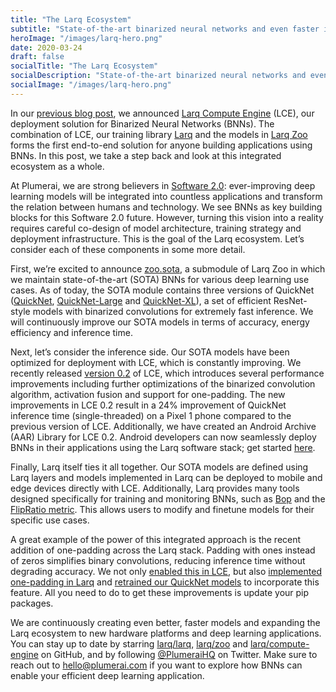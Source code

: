 ```yaml
---
title: "The Larq Ecosystem"
subtitle: "State-of-the-art binarized neural networks and even faster inference"
heroImage: "/images/larq-hero.png"
date: 2020-03-24
draft: false
socialTitle: "The Larq Ecosystem"
socialDescription: "State-of-the-art binarized neural networks and even faster inference"
socialImage: "/images/larq-hero.png"
---
```


In our [previous blog post](https://blog.larq.dev/2020/02/announcing-larq-compute-engine/), we announced [Larq Compute Engine](https://docs.larq.dev/compute-engine/) (LCE), our deployment solution for Binarized Neural Networks (BNNs).
The combination of LCE, our training library [Larq](https://docs.larq.dev/) and the models in [Larq Zoo](https://docs.larq.dev/zoo/) forms the first end-to-end solution for anyone building applications using BNNs.
In this post, we take a step back and look at this integrated ecosystem as a whole.

At Plumerai, we are strong believers in [Software 2.0](https://medium.com/@karpathy/software-2-0-a64152b37c35): ever-improving deep learning models will be integrated into countless applications and transform the relation between humans and technology.
We see BNNs as key building blocks for this Software 2.0 future.
However, turning this vision into a reality requires careful co-design of model architecture, training strategy and deployment infrastructure.
This is the goal of the Larq ecosystem.
Let’s consider each of these components in some more detail.

First, we’re excited to announce [zoo.sota](https://docs.larq.dev/zoo/api/sota/), a submodule of Larq Zoo in which we maintain state-of-the-art (SOTA) BNNs for various deep learning use cases.
As of today, the SOTA module contains three versions of QuickNet ([QuickNet](https://docs.larq.dev/zoo/api/sota/#quicknet), [QuickNet-Large](https://docs.larq.dev/zoo/api/sota/#quicknetlarge) and [QuickNet-XL](https://docs.larq.dev/zoo/api/sota/#quicknetxl)), a set of efficient ResNet-style models with binarized convolutions for extremely fast inference.
We will continuously improve our SOTA models in terms of accuracy, energy efficiency and inference time.

Next, let’s consider the inference side.
Our SOTA models have been optimized for deployment with LCE, which is constantly improving.
We recently released [version 0.2](https://github.com/larq/compute-engine/releases/tag/v0.2.0) of LCE, which introduces several performance improvements including further optimizations of the binarized convolution algorithm, activation fusion and support for one-padding.
The new improvements in LCE 0.2 result in a 24% improvement of QuickNet inference time (single-threaded) on a Pixel 1 phone compared to the previous version of LCE.
Additionally, we have created an Android Archive (AAR) Library for LCE 0.2.
Android developers can now seamlessly deploy BNNs in their applications using the Larq software stack; get started [here](https://docs.larq.dev/compute-engine/quickstart_android/).

Finally, Larq itself ties it all together.
Our SOTA models are defined using Larq layers and models implemented in Larq can be deployed to mobile and edge devices directly with LCE.
Additionally, Larq provides many tools designed specifically for training and monitoring BNNs, such as [Bop](https://docs.larq.dev/larq/api/optimizers/#bop) and the [FlipRatio metric](https://docs.larq.dev/larq/api/metrics/#flipratio).
This allows users to modify and finetune models for their specific use cases.

A great example of the power of this integrated approach is the recent addition of one-padding across the Larq stack.
Padding with ones instead of zeros simplifies binary convolutions, reducing inference time without degrading accuracy.
We not only [enabled this in LCE](https://github.com/larq/compute-engine/pull/252), but also [implemented one-padding in Larq](https://github.com/larq/larq/pull/438) and [retrained our QuickNet models](https://github.com/larq/zoo/pull/136) to incorporate this feature.
All you need to do to get these improvements is update your pip packages.

We are continuously creating even better, faster models and expanding the Larq ecosystem to new hardware platforms and deep learning applications.
You can stay up to date by starring [larq/larq](https://github.com/larq/larq), [larq/zoo](https://github.com/larq/zoo) and [larq/compute-engine](https://github.com/larq/compute-engine) on GitHub, and by following [@PlumeraiHQ](https://twitter.com/plumeraihq) on Twitter.
Make sure to reach out to [hello@plumerai.com](mailto:hello@plumerai.com) if you want to explore how BNNs can enable your efficient deep learning application.
